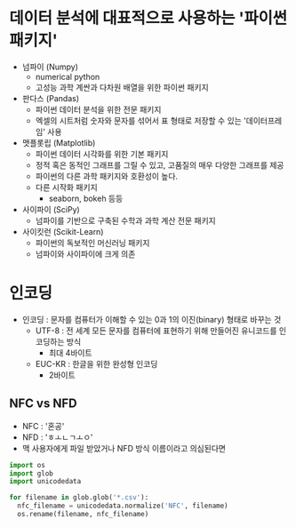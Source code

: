 # 데이터 분석에 대표적으로 사용하는 '파이썬 패키지'

- 넘파이 (Numpy)
  - numerical python
  - 고성능 과학 계싼과 다차원 배열을 위한 파이썬 패키지
- 판다스 (Pandas)
  - 파이썬 데이터 분석을 위한 전문 패키지
  - 엑셀의 시트처럼 숫자와 문자를 섞어서 표 형태로 저장할 수 있는 '데이터프레임' 사용
- 맷플롯립 (Matplotlib)
  - 파이썬 데이터 시각화를 위한 기본 패키지
  - 정적 혹은 동적인 그래프를 그릴 수 있고, 고품질의 매우 다양한 그래프를 제공
  - 파이썬의 다른 과학 패키지와 호환성이 높다.
  - 다른 시작화 패키지
    - seaborn, bokeh 등등
- 사이파이 (SciPy)
  - 넘파이를 기반으로 구축된 수학과 과학 계산 전문 패키지
- 사이킷런 (Scikit-Learn)
  - 파이썬의 독보적인 머신러닝 패키지
  - 넘파이와 사이파이에 크게 의존



# 인코딩

- 인코딩  : 문자를 컴퓨터가 이해할 수 있는 0과 1의 이진(binary) 형태로 바꾸는 것
  - UTF-8 : 전 세계 모든 문자를 컴퓨터에 표현하기 위해 만들어진 유니코드를 인코딩하는 방식
    - 최대 4바이트
  - EUC-KR : 한글을 위한 완성형 인코딩
    - 2바이트



## NFC vs NFD

- NFC : '혼공'
- NFD : 'ㅎㅗㄴㄱㅗㅇ'
- 맥 사용자에게 파일 받았거나 NFD 방식 이름이라고 의심된다면

```python
import os
import glob
import unicodedata

for filename in glob.glob('*.csv'):
  nfc_filename = unicodedata.normalize('NFC', filename)
  os.rename(filename, nfc_filename)
```

